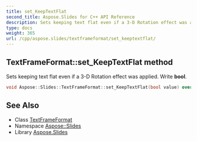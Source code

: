 ```yaml
---
title: set_KeepTextFlat
second_title: Aspose.Slides for C++ API Reference
description: Sets keeping text flat even if a 3-D Rotation effect was applied. Write bool.
type: docs
weight: 365
url: /cpp/aspose.slides/textframeformat/set_keeptextflat/
---
```

## TextFrameFormat::set_KeepTextFlat method


Sets keeping text flat even if a 3-D Rotation effect was applied. Write **bool**.

```cpp
void Aspose::Slides::TextFrameFormat::set_KeepTextFlat(bool value) override
```

## See Also

* Class [TextFrameFormat](../)
* Namespace [Aspose::Slides](../../)
* Library [Aspose.Slides](../../../)
